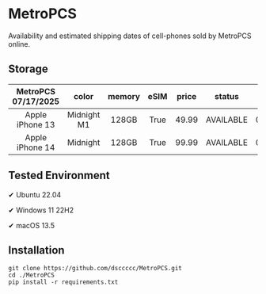# MetroPCS
Availability and estimated shipping dates of cell-phones sold by MetroPCS online.
## Storage
|MetroPCS 07/17/2025|color|memory|eSIM|price|status|shipping from|shipping to|
|:--:|:--:|:--:|:--:|:--:|:--:|:--:|:--:|
|Apple iPhone 13|Midnight M1|128GB|True|49.99|AVAILABLE|07/17/2025|07/21/2025|
|Apple iPhone 14|Midnight|128GB|True|99.99|AVAILABLE|07/17/2025|07/21/2025|

## Tested Environment
✔ Ubuntu 22.04

✔ Windows 11 22H2

✔ macOS 13.5
## Installation
```
git clone https://github.com/dsccccc/MetroPCS.git
cd ./MetroPCS
pip install -r requirements.txt
```

